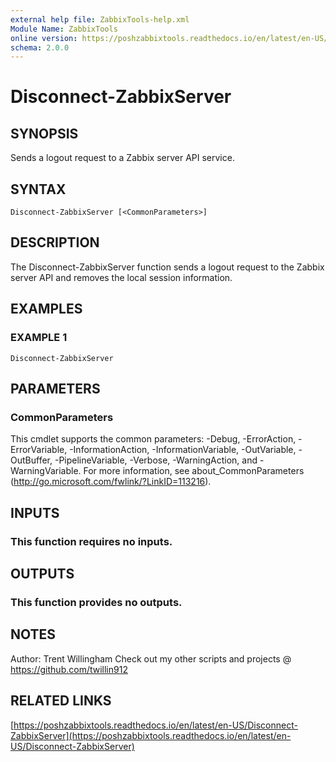 ```yaml
---
external help file: ZabbixTools-help.xml
Module Name: ZabbixTools
online version: https://poshzabbixtools.readthedocs.io/en/latest/en-US/Disconnect-ZabbixServer
schema: 2.0.0
---
```


# Disconnect-ZabbixServer

## SYNOPSIS
Sends a logout request to a Zabbix server API service.

## SYNTAX

```
Disconnect-ZabbixServer [<CommonParameters>]
```

## DESCRIPTION
The Disconnect-ZabbixServer function sends a logout request to the Zabbix server API and removes the local session information.

## EXAMPLES

### EXAMPLE 1
```
Disconnect-ZabbixServer
```

## PARAMETERS

### CommonParameters
This cmdlet supports the common parameters: -Debug, -ErrorAction, -ErrorVariable, -InformationAction, -InformationVariable, -OutVariable, -OutBuffer, -PipelineVariable, -Verbose, -WarningAction, and -WarningVariable. For more information, see about_CommonParameters (http://go.microsoft.com/fwlink/?LinkID=113216).

## INPUTS

### This function requires no inputs.
## OUTPUTS

### This function provides no outputs.
## NOTES
Author: Trent Willingham
Check out my other scripts and projects @ https://github.com/twillin912

## RELATED LINKS

[https://poshzabbixtools.readthedocs.io/en/latest/en-US/Disconnect-ZabbixServer](https://poshzabbixtools.readthedocs.io/en/latest/en-US/Disconnect-ZabbixServer)


